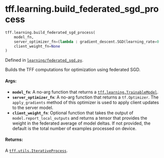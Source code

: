 <div itemscope itemtype="http://developers.google.com/ReferenceObject">
<meta itemprop="name" content="tff.learning.build_federated_sgd_process" />
<meta itemprop="path" content="Stable" />
</div>

# tff.learning.build_federated_sgd_process

```python
tff.learning.build_federated_sgd_process(
    model_fn,
    server_optimizer_fn=(lambda : gradient_descent.SGD(learning_rate=0.1)),
    client_weight_fn=None
)
```

Defined in
[`learning/federated_sgd.py`](http://github.com/tensorflow/federated/tree/master/tensorflow_federated/python/learning/federated_sgd.py).

Builds the TFF computations for optimization using federated SGD.

#### Args:

*   <b>`model_fn`</b>: A no-arg function that returns a
    <a href="../../tff/learning/TrainableModel.md"><code>tff.learning.TrainableModel</code></a>.
*   <b>`server_optimizer_fn`</b>: A no-arg function that returns a
    `tf.Optimizer`. The `apply_gradients` method of this optimizer is used to
    apply client updates to the server model.
*   <b>`client_weight_fn`</b>: Optional function that takes the output of
    `model.report_local_outputs` and returns a tensor that provides the weight
    in the federated average of model deltas. If not provided, the default is
    the total number of examples processed on device.

#### Returns:

A
<a href="../../tff/utils/IterativeProcess.md"><code>tff.utils.IterativeProcess</code></a>.
